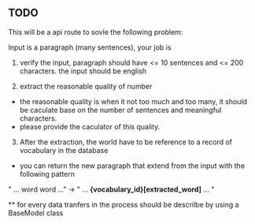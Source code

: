 ## TODO

This will be a api route to sovle the following problem:

Input is a paragraph (many sentences), your job is

1. verify the input, paragraph should have <= 10 sentences and <= 200 characters. the input should be english

2. extract the reasonable quality of number

- the reasonable quality is when it not too much and too many, it should be caculate base on the number of sentences and meaningful characters.
- please provide the caculator of this quality.

3. After the extraction, the world have to be reference to a record of vocabulary in the database

- you can return the new paragraph that extend from the input with the following pattern

" ... word word ..." -> " ... **{vocabulary_id}[extracted_word]** ... "

\*\* for every data tranfers in the process should be descrilbe by using a BaseModel class
